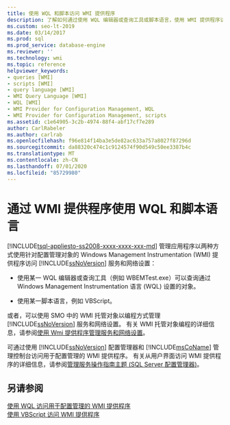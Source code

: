 ```yaml
---
title: 使用 WQL 和脚本访问 WMI 提供程序
description: 了解如何通过使用 WQL 编辑器或查询工具或脚本语言，使用 WMI 提供程序访问 SQL Server 的服务和网络设置。
ms.custom: seo-lt-2019
ms.date: 03/14/2017
ms.prod: sql
ms.prod_service: database-engine
ms.reviewer: ''
ms.technology: wmi
ms.topic: reference
helpviewer_keywords:
- queries [WMI]
- scripts [WMI]
- query language [WMI]
- WMI Query Language [WMI]
- WQL [WMI]
- WMI Provider for Configuration Management, WQL
- WMI Provider for Configuration Management, scripts
ms.assetid: c1e64905-3c2b-4974-88f4-abf17cf7e289
author: CarlRabeler
ms.author: carlrab
ms.openlocfilehash: f96e814f14ba3e5de82ac633a757a8027f87296d
ms.sourcegitcommit: da88320c474c1c9124574f90d549c50ee3387b4c
ms.translationtype: MT
ms.contentlocale: zh-CN
ms.lasthandoff: 07/01/2020
ms.locfileid: "85729980"
---
```

# <a name="using-wql-and-scripting-languages-with-the-wmi-provider"></a>通过 WMI 提供程序使用 WQL 和脚本语言
[!INCLUDE[tsql-appliesto-ss2008-xxxx-xxxx-xxx-md](../../includes/applies-to-version/sqlserver.md)]
  管理应用程序以两种方式使用针对配置管理对象的 Windows Management Instrumentation (WMI) 提供程序访问 [!INCLUDE[ssNoVersion](../../includes/ssnoversion-md.md)] 服务和网络设置：  
  
-   使用某一 WQL 编辑器或查询工具（例如 WBEMTest.exe）可以查询通过 Windows Management Instrumentation 语言 (WQL) 设置的对象。  
  
-   使用某一脚本语言，例如 VBScript。  
  
 或者，可以使用 SMO 中的 WMI 托管对象以编程方式管理 [!INCLUDE[ssNoVersion](../../includes/ssnoversion-md.md)] 服务和网络设置。 有关 WMI 托管对象编程的详细信息，请参阅[使用 Wmi 提供程序管理服务和网络设置](../../relational-databases/server-management-objects-smo/tasks/managing-services-and-network-settings-by-using-wmi-provider.md)。  
  
 可通过使用 [!INCLUDE[ssNoVersion](../../includes/ssnoversion-md.md)] 配置管理器和 [!INCLUDE[msCoName](../../includes/msconame-md.md)] 管理控制台访问用于配置管理的 WMI 提供程序。 有关从用户界面访问 WMI 提供程序的详细信息，请参阅[管理服务操作指南主题 &#40;SQL Server 配置管理器&#41;](https://msdn.microsoft.com/library/78dee169-df0c-4c95-9af7-bf033bc9fdc6)。  
  
## <a name="see-also"></a>另请参阅  
 [使用 WQL 访问用于配置管理的 WMI 提供程序](../../relational-databases/wmi-provider-configuration/access-wmi-provider-for-configuration-management-using-wql.md)   
 [使用 VBScript 访问 WMI 提供程序](../../relational-databases/wmi-provider-configuration/access-wmi-provider-for-configuration-management-using-vbscript.md)  
  
  
